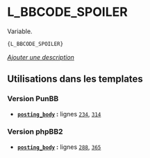 # L_BBCODE_SPOILER


Variable.

```html
{L_BBCODE_SPOILER}
```

[*Ajouter une description*](https://fa-tvars.appspot.com/var/L_BBCODE_SPOILER)

## Utilisations dans les templates

### Version PunBB
* __[`posting_body`](../tpl/var/punbb/posting_body.md#readme) :__ lignes [`234`](../tpl/src/punbb/posting_body.tpl#L234), [`314`](../tpl/src/punbb/posting_body.tpl#L314)

### Version phpBB2
* __[`posting_body`](../tpl/var/subsilver/posting_body.md#readme) :__ lignes [`288`](../tpl/src/subsilver/posting_body.tpl#L288), [`365`](../tpl/src/subsilver/posting_body.tpl#L365)